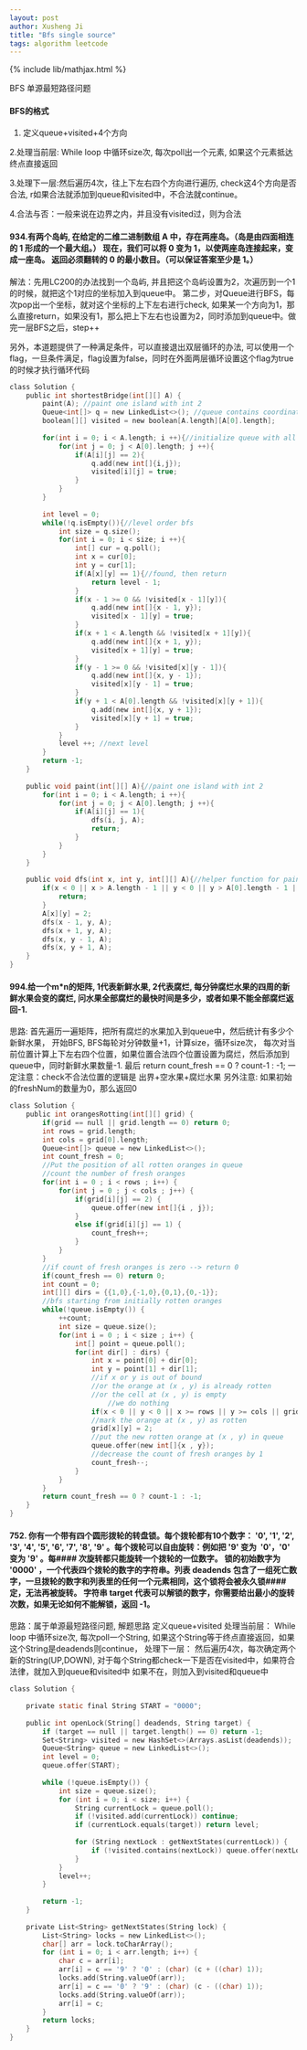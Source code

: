 ```yaml
---
layout: post
author: Xusheng Ji
title: "Bfs single source"
tags: algorithm leetcode
---
```


{% include lib/mathjax.html %}


<script type="text/javascript" async
  src="https://cdnjs.cloudflare.com/ajax/libs/mathjax/2.7.5/MathJax.js?config=TeX-MML-AM_CHTML">
</script>

<script type="text/x-mathjax-config">
  MathJax.Hub.Config({
    extensions: [
      "MathMenu.js",
      "MathZoom.js",
      "AssistiveMML.js",
      "a11y/accessibility-menu.js"
    ],
    jax: ["input/TeX", "output/CommonHTML"],
    TeX: {
      extensions: [
        "AMSmath.js",
        "AMSsymbols.js",
        "noErrors.js",
        "noUndefined.js",
      ]
    }
  });
</script>

BFS 单源最短路径问题

####  BFS的格式

1. 定义queue+visited+4个方向

2.处理当前层: While loop 中循环size次, 每次poll出一个元素,  如果这个元素抵达终点直接返回


3.处理下一层:然后遍历4次，往上下左右四个方向进行遍历, check这4个方向是否合法,   r如果合法就添加到queue和visited中，不合法就continue。


4.合法与否：一般来说在边界之内，并且没有visited过，则为合法





#### 934.有两个岛屿, 在给定的二维二进制数组 A 中，存在两座岛。（岛是由四面相连的 1 形成的一个最大组。） 现在，我们可以将 0 变为 1，以使两座岛连接起来，变成一座岛。 返回必须翻转的 0 的最小数目。（可以保证答案至少是 1。）


解法：先用LC200的办法找到一个岛屿, 并且把这个岛屿设置为2，次遍历到一个1的时候，就把这个1对应的坐标加入到queue中。
第二步，对Queue进行BFS，每次pop出一个坐标，就对这个坐标的上下左右进行check, 如果某一个方向为1，那么直接return，如果没有1，那么把上下左右也设置为2，同时添加到queue中。做完一层BFS之后，step++



另外，本道题提供了一种满足条件，可以直接退出双层循环的办法, 可以使用一个flag，一旦条件满足，flag设置为false，同时在外面两层循环设置这个flag为true的时候才执行循环代码


```c
class Solution {
    public int shortestBridge(int[][] A) {
        paint(A); //paint one island with int 2
        Queue<int[]> q = new LinkedList<>(); //queue contains coordinates to do bfs
        boolean[][] visited = new boolean[A.length][A[0].length];
        
        for(int i = 0; i < A.length; i ++){//initialize queue with all coordinates with number 2
            for(int j = 0; j < A[0].length; j ++){
                if(A[i][j] == 2){
                    q.add(new int[]{i,j});
                    visited[i][j] = true;
                }
            }
        }
        
        int level = 0;
        while(!q.isEmpty()){//level order bfs
            int size = q.size();
            for(int i = 0; i < size; i ++){
                int[] cur = q.poll();
                int x = cur[0];
                int y = cur[1];
                if(A[x][y] == 1){//found, then return
                    return level - 1;
                }
                if(x - 1 >= 0 && !visited[x - 1][y]){
                    q.add(new int[]{x - 1, y});
                    visited[x - 1][y] = true;
                }
                if(x + 1 < A.length && !visited[x + 1][y]){
                    q.add(new int[]{x + 1, y});
                    visited[x + 1][y] = true;
                }
                if(y - 1 >= 0 && !visited[x][y - 1]){
                    q.add(new int[]{x, y - 1});
                    visited[x][y - 1] = true;
                }
                if(y + 1 < A[0].length && !visited[x][y + 1]){
                    q.add(new int[]{x, y + 1});
                    visited[x][y + 1] = true;
                }
            }
            level ++; //next level
        }
        return -1;
    }
    
    public void paint(int[][] A){//paint one island with int 2
        for(int i = 0; i < A.length; i ++){
            for(int j = 0; j < A[0].length; j ++){
                if(A[i][j] == 1){
                    dfs(i, j, A);
                    return;
                }
            }
        }
    }
    
    public void dfs(int x, int y, int[][] A){//helper function for paint function
        if(x < 0 || x > A.length - 1 || y < 0 || y > A[0].length - 1 || A[x][y] != 1){
            return;
        }
        A[x][y] = 2;
        dfs(x - 1, y, A);
        dfs(x + 1, y, A);
        dfs(x, y - 1, A);
        dfs(x, y + 1, A);
    }
}

```


#### 994.给一个m*n的矩阵,  1代表新鲜水果,  2代表腐烂, 每分钟腐烂水果的四周的新鲜水果会变的腐烂, 问水果全部腐烂的最快时间是多少，或者如果不能全部腐烂返回-1.


思路: 	 首先遍历一遍矩阵，把所有腐烂的水果加入到queue中，然后统计有多少个新鲜水果， 
开始BFS, BFS每轮对分钟数量+1，计算size，循环size次，
每次对当前位置计算上下左右四个位置，如果位置合法四个位置设置为腐烂，然后添加到queue中，同时新鲜水果数量-1. 
最后  return count_fresh == 0 ? count-1 : -1; 
一定注意：check不合法位置的逻辑是 出界+空水果+腐烂水果 另外注意: 如果初始的freshNum的数量为0，那么返回0


```c
class Solution {
    public int orangesRotting(int[][] grid) {
        if(grid == null || grid.length == 0) return 0;
        int rows = grid.length;
        int cols = grid[0].length;
        Queue<int[]> queue = new LinkedList<>();
        int count_fresh = 0;
        //Put the position of all rotten oranges in queue
        //count the number of fresh oranges
        for(int i = 0 ; i < rows ; i++) {
            for(int j = 0 ; j < cols ; j++) {
                if(grid[i][j] == 2) {
                    queue.offer(new int[]{i , j});
                }
                else if(grid[i][j] == 1) {
                    count_fresh++;
                }
            }
        }
        //if count of fresh oranges is zero --> return 0 
        if(count_fresh == 0) return 0;
        int count = 0;
        int[][] dirs = {{1,0},{-1,0},{0,1},{0,-1}};
        //bfs starting from initially rotten oranges
        while(!queue.isEmpty()) {
            ++count;
            int size = queue.size();
            for(int i = 0 ; i < size ; i++) {
                int[] point = queue.poll();
                for(int dir[] : dirs) {
                    int x = point[0] + dir[0];
                    int y = point[1] + dir[1];
                    //if x or y is out of bound
                    //or the orange at (x , y) is already rotten
                    //or the cell at (x , y) is empty
                        //we do nothing
                    if(x < 0 || y < 0 || x >= rows || y >= cols || grid[x][y] == 0 || grid[x][y] == 2) continue;
                    //mark the orange at (x , y) as rotten
                    grid[x][y] = 2;
                    //put the new rotten orange at (x , y) in queue
                    queue.offer(new int[]{x , y});
                    //decrease the count of fresh oranges by 1
                    count_fresh--;
                }
            }
        }
        return count_fresh == 0 ? count-1 : -1;
    }
}
```




#### 752. 你有一个带有四个圆形拨轮的转盘锁。每个拨轮都有10个数字： '0', '1', '2', '3', '4', '5', '6', '7', '8', '9' 。每个拨轮可以自由旋转：例如把 '9' 变为  '0'，'0' 变为 '9' 。每#### 次旋转都只能旋转一个拨轮的一位数字。 锁的初始数字为 '0000' ，一个代表四个拨轮的数字的字符串。列表 deadends 包含了一组死亡数字，一旦拨轮的数字和列表里的任何一个元素相同，这个锁将会被永久锁#### 定，无法再被旋转。 字符串 target 代表可以解锁的数字，你需要给出最小的旋转次数，如果无论如何不能解锁，返回 -1。  



思路：属于单源最短路径问题, 
解题思路 定义queue+visited 
处理当前层： While loop 中循环size次, 每次poll一个String,  如果这个String等于终点直接返回，如果这个String是deadends则continue， 
处理下一层： 然后遍历4次，每次确定两个新的String(UP,DOWN), 对于每个String都check一下是否在visited中，如果符合法律，就加入到queue和visited中 
如果不在，则加入到visited和queue中


```c
class Solution {
    
    private static final String START = "0000";
    
    public int openLock(String[] deadends, String target) {
        if (target == null || target.length() == 0) return -1;
        Set<String> visited = new HashSet<>(Arrays.asList(deadends));
        Queue<String> queue = new LinkedList<>();
        int level = 0;
        queue.offer(START);
        
        while (!queue.isEmpty()) {
            int size = queue.size();
            for (int i = 0; i < size; i++) {
                String currentLock = queue.poll();
                if (!visited.add(currentLock)) continue;
                if (currentLock.equals(target)) return level;
                
                for (String nextLock : getNextStates(currentLock)) {
                    if (!visited.contains(nextLock)) queue.offer(nextLock);
                }
            }
            level++;
        }
        
        return -1;
    }
    
    private List<String> getNextStates(String lock) {
        List<String> locks = new LinkedList<>();
        char[] arr = lock.toCharArray();
        for (int i = 0; i < arr.length; i++) {
            char c = arr[i];
            arr[i] = c == '9' ? '0' : (char) (c + ((char) 1));
            locks.add(String.valueOf(arr));
            arr[i] = c == '0' ? '9' : (char) (c - ((char) 1));
            locks.add(String.valueOf(arr));
            arr[i] = c;
        }
        return locks;
    }
}
```




